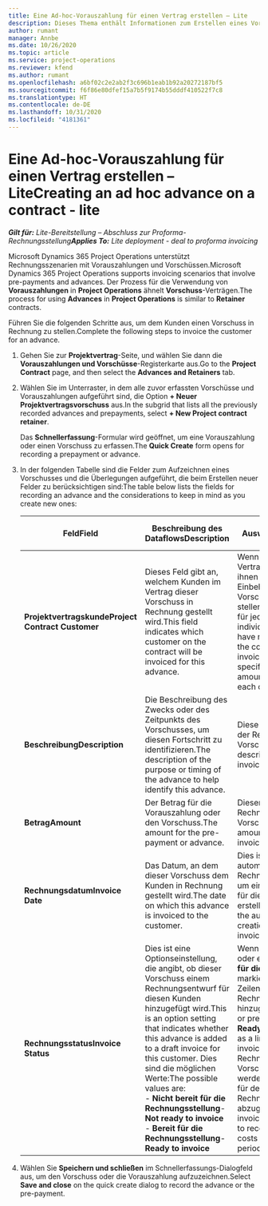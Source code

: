 ```yaml
---
title: Eine Ad-hoc-Vorauszahlung für einen Vertrag erstellen – Lite
description: Dieses Thema enthält Informationen zum Erstellen eines Vorschusses für einen Vertrag nach Bedarf.
author: rumant
manager: Annbe
ms.date: 10/26/2020
ms.topic: article
ms.service: project-operations
ms.reviewer: kfend
ms.author: rumant
ms.openlocfilehash: a6bf02c2e2ab2f3c696b1eab1b92a20272187bf5
ms.sourcegitcommit: f6f86e80dfef15a7b5f9174b55dddf410522f7c8
ms.translationtype: HT
ms.contentlocale: de-DE
ms.lasthandoff: 10/31/2020
ms.locfileid: "4181361"
---
```

# <a name="creating-an-ad-hoc-advance-on-a-contract---lite"></a><span data-ttu-id="f4c3f-103">Eine Ad-hoc-Vorauszahlung für einen Vertrag erstellen – Lite</span><span class="sxs-lookup"><span data-stu-id="f4c3f-103">Creating an ad hoc advance on a contract - lite</span></span>

<span data-ttu-id="f4c3f-104">_**Gilt für:** Lite-Bereitstellung – Abschluss zur Proforma-Rechnungsstellung_</span><span class="sxs-lookup"><span data-stu-id="f4c3f-104">_**Applies To:** Lite deployment - deal to proforma invoicing_</span></span>

<span data-ttu-id="f4c3f-105">Microsoft Dynamics 365 Project Operations unterstützt Rechnungsszenarien mit Vorauszahlungen und Vorschüssen.</span><span class="sxs-lookup"><span data-stu-id="f4c3f-105">Microsoft Dynamics 365 Project Operations supports invoicing scenarios that involve pre-payments and advances.</span></span> <span data-ttu-id="f4c3f-106">Der Prozess für die Verwendung von **Vorauszahlungen** in **Project Operations** ähnelt **Vorschuss**-Verträgen.</span><span class="sxs-lookup"><span data-stu-id="f4c3f-106">The process for using **Advances** in **Project Operations** is similar to **Retainer** contracts.</span></span> 

<span data-ttu-id="f4c3f-107">Führen Sie die folgenden Schritte aus, um dem Kunden einen Vorschuss in Rechnung zu stellen.</span><span class="sxs-lookup"><span data-stu-id="f4c3f-107">Complete the following steps to invoice the customer for an advance.</span></span>

1. <span data-ttu-id="f4c3f-108">Gehen Sie zur **Projektvertrag**-Seite, und wählen Sie dann die **Vorauszahlungen und Vorschüsse**-Registerkarte aus.</span><span class="sxs-lookup"><span data-stu-id="f4c3f-108">Go to the **Project Contract** page, and then select the **Advances and Retainers** tab.</span></span>
2. <span data-ttu-id="f4c3f-109">Wählen Sie im Unterraster, in dem alle zuvor erfassten Vorschüsse und Vorauszahlungen aufgeführt sind, die Option **+ Neuer Projektvertragsvorschuss** aus.</span><span class="sxs-lookup"><span data-stu-id="f4c3f-109">In the subgrid that lists all the previously recorded advances and prepayments, select **+ New Project contract retainer**.</span></span> 

    <span data-ttu-id="f4c3f-110">Das **Schnellerfassung**-Formular wird geöffnet, um eine Vorauszahlung oder einen Vorschuss zu erfassen.</span><span class="sxs-lookup"><span data-stu-id="f4c3f-110">The **Quick Create** form opens for recording a prepayment or advance.</span></span>
    
3. <span data-ttu-id="f4c3f-111">In der folgenden Tabelle sind die Felder zum Aufzeichnen eines Vorschusses und die Überlegungen aufgeführt, die beim Erstellen neuer Felder zu berücksichtigen sind:</span><span class="sxs-lookup"><span data-stu-id="f4c3f-111">The table below lists the fields for recording an advance and the considerations to keep in mind as you create new ones:</span></span>

    | <span data-ttu-id="f4c3f-112">Feld</span><span class="sxs-lookup"><span data-stu-id="f4c3f-112">Field</span></span> | <span data-ttu-id="f4c3f-113">Beschreibung des Dataflows</span><span class="sxs-lookup"><span data-stu-id="f4c3f-113">Description</span></span> | <span data-ttu-id="f4c3f-114">Nachgelagerte Auswirkungen</span><span class="sxs-lookup"><span data-stu-id="f4c3f-114">Downstream impact</span></span> |
    | --- | --- | --- |
    | <span data-ttu-id="f4c3f-115">**Projektvertragskunde**</span><span class="sxs-lookup"><span data-stu-id="f4c3f-115">**Project Contract Customer**</span></span> | <span data-ttu-id="f4c3f-116">Dieses Feld gibt an, welchem Kunden im Vertrag dieser Vorschuss in Rechnung gestellt wird.</span><span class="sxs-lookup"><span data-stu-id="f4c3f-116">This field indicates which customer on the contract will be invoiced for this advance.</span></span> | <span data-ttu-id="f4c3f-117">Wenn Sie mehrere Kunden im Vertrag haben und jedem von ihnen einen bestimmten Einbehaltungs- oder Vorschussbetrag in Rechnung stellen möchten, erstellen Sie für jeden Kunden einen individuellen Vorschuss.</span><span class="sxs-lookup"><span data-stu-id="f4c3f-117">If you have multiple customers on the contract and want to invoice each of them for a specific retainer or advance amount, create an advance for each customer individually.</span></span> |
    | <span data-ttu-id="f4c3f-118">**Beschreibung**</span><span class="sxs-lookup"><span data-stu-id="f4c3f-118">**Description**</span></span> | <span data-ttu-id="f4c3f-119">Die Beschreibung des Zwecks oder des Zeitpunkts des Vorschusses, um diesen Fortschritt zu identifizieren.</span><span class="sxs-lookup"><span data-stu-id="f4c3f-119">The description of the purpose or timing of the advance to help identify this advance.</span></span> | <span data-ttu-id="f4c3f-120">Diese Beschreibung wird in der Rechnungszeile für diesen Vorschuss angezeigt.</span><span class="sxs-lookup"><span data-stu-id="f4c3f-120">This description is displayed on the invoice line for this advance.</span></span> |
    | <span data-ttu-id="f4c3f-121">**Betrag**</span><span class="sxs-lookup"><span data-stu-id="f4c3f-121">**Amount**</span></span> | <span data-ttu-id="f4c3f-122">Der Betrag für die Vorauszahlung oder den Vorschuss.</span><span class="sxs-lookup"><span data-stu-id="f4c3f-122">The amount for the pre-payment or advance.</span></span> | <span data-ttu-id="f4c3f-123">Dieser Betrag wird in der Rechnungszeile für diesen Vorschuss angezeigt.</span><span class="sxs-lookup"><span data-stu-id="f4c3f-123">This amount is displayed on the invoice line for this advance.</span></span> |
    | <span data-ttu-id="f4c3f-124">**Rechnungsdatum**</span><span class="sxs-lookup"><span data-stu-id="f4c3f-124">**Invoice Date**</span></span> | <span data-ttu-id="f4c3f-125">Das Datum, an dem dieser Vorschuss dem Kunden in Rechnung gestellt wird.</span><span class="sxs-lookup"><span data-stu-id="f4c3f-125">The date on which this advance is invoiced to the customer.</span></span> | <span data-ttu-id="f4c3f-126">Dies ist das Datum für den automatisierten Rechnungserstellungsprozess, um eine Rechnungsposition für diesen Vorschuss zu erstellen.</span><span class="sxs-lookup"><span data-stu-id="f4c3f-126">This is the date for the automated invoice creation process to create an invoice line for this advance.</span></span> |
    | <span data-ttu-id="f4c3f-127">**Rechnungsstatus**</span><span class="sxs-lookup"><span data-stu-id="f4c3f-127">**Invoice Status**</span></span> | <span data-ttu-id="f4c3f-128">Dies ist eine Optionseinstellung, die angibt, ob dieser Vorschuss einem Rechnungsentwurf für diesen Kunden hinzugefügt wird.</span><span class="sxs-lookup"><span data-stu-id="f4c3f-128">This is an option setting that indicates whether this advance is added to a draft invoice for this customer.</span></span> <span data-ttu-id="f4c3f-129">Dies sind die möglichen Werte:</span><span class="sxs-lookup"><span data-stu-id="f4c3f-129">The possible values are:</span></span></br><span data-ttu-id="f4c3f-130">- **Nicht bereit für die Rechnungsstellung**</span><span class="sxs-lookup"><span data-stu-id="f4c3f-130">- **Not ready to invoice**</span></span></br><span data-ttu-id="f4c3f-131">- **Bereit für die Rechnungsstellung**</span><span class="sxs-lookup"><span data-stu-id="f4c3f-131">- **Ready to invoice**</span></span> | <span data-ttu-id="f4c3f-132">Wenn eine Vorauszahlung oder ein Vorschuss als **Bereit für die Rechnungsstellung** markiert ist, wird dies als Zeilenzeit auf einem Rechnungsentwurf hinzugefügt.</span><span class="sxs-lookup"><span data-stu-id="f4c3f-132">When an advance or pre-payment is marked as **Ready to invoice**, it is added as a line time on a draft invoice.</span></span> <span data-ttu-id="f4c3f-133">Nur ein vollständig in Rechnung gestellter Vorschuss kann verwendet werden, um die Projektkosten für den nächsten Rechnungszeitraum abzugleichen.</span><span class="sxs-lookup"><span data-stu-id="f4c3f-133">Only a fully invoiced advance can be used to reconcile against project costs for the next invoice period.</span></span> |

4. <span data-ttu-id="f4c3f-134">Wählen Sie **Speichern und schließen** im Schnellerfassungs-Dialogfeld aus, um den Vorschuss oder die Vorauszahlung aufzuzeichnen.</span><span class="sxs-lookup"><span data-stu-id="f4c3f-134">Select **Save and close** on the quick create dialog to record the advance or the pre-payment.</span></span>
